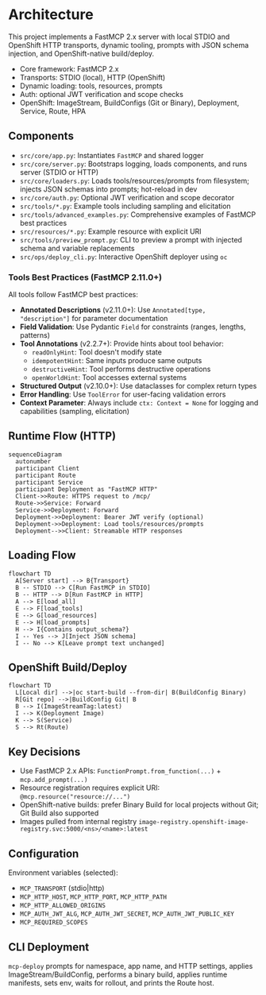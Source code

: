 # Architecture

This project implements a FastMCP 2.x server with local STDIO and OpenShift HTTP transports, dynamic tooling, prompts with JSON schema injection, and OpenShift-native build/deploy.

- Core framework: FastMCP 2.x
- Transports: STDIO (local), HTTP (OpenShift)
- Dynamic loading: tools, resources, prompts
- Auth: optional JWT verification and scope checks
- OpenShift: ImageStream, BuildConfigs (Git or Binary), Deployment, Service, Route, HPA

## Components

- `src/core/app.py`: Instantiates `FastMCP` and shared logger
- `src/core/server.py`: Bootstraps logging, loads components, and runs server (STDIO or HTTP)
- `src/core/loaders.py`: Loads tools/resources/prompts from filesystem; injects JSON schemas into prompts; hot-reload in dev
- `src/core/auth.py`: Optional JWT verification and scope decorator
- `src/tools/*.py`: Example tools including sampling and elicitation
- `src/tools/advanced_examples.py`: Comprehensive examples of FastMCP best practices
- `src/resources/*.py`: Example resource with explicit URI
- `src/tools/preview_prompt.py`: CLI to preview a prompt with injected schema and variable replacements
- `src/ops/deploy_cli.py`: Interactive OpenShift deployer using `oc`

### Tools Best Practices (FastMCP 2.11.0+)

All tools follow FastMCP best practices:

- **Annotated Descriptions** (v2.11.0+): Use `Annotated[type, "description"]` for parameter documentation
- **Field Validation**: Use Pydantic `Field` for constraints (ranges, lengths, patterns)
- **Tool Annotations** (v2.2.7+): Provide hints about tool behavior:
  - `readOnlyHint`: Tool doesn't modify state
  - `idempotentHint`: Same inputs produce same outputs
  - `destructiveHint`: Tool performs destructive operations
  - `openWorldHint`: Tool accesses external systems
- **Structured Output** (v2.10.0+): Use dataclasses for complex return types
- **Error Handling**: Use `ToolError` for user-facing validation errors
- **Context Parameter**: Always include `ctx: Context = None` for logging and capabilities (sampling, elicitation)

## Runtime Flow (HTTP)

```mermaid
sequenceDiagram
  autonumber
  participant Client
  participant Route
  participant Service
  participant Deployment as "FastMCP HTTP"
  Client->>Route: HTTPS request to /mcp/
  Route->>Service: Forward
  Service->>Deployment: Forward
  Deployment->>Deployment: Bearer JWT verify (optional)
  Deployment->>Deployment: Load tools/resources/prompts
  Deployment-->>Client: Streamable HTTP responses
```

## Loading Flow

```mermaid
flowchart TD
  A[Server start] --> B{Transport}
  B -- STDIO --> C[Run FastMCP in STDIO]
  B -- HTTP --> D[Run FastMCP in HTTP]
  A --> E[load_all]
  E --> F[load_tools]
  E --> G[load_resources]
  E --> H[load_prompts]
  H --> I{Contains output_schema?}
  I -- Yes --> J[Inject JSON schema]
  I -- No --> K[Leave prompt text unchanged]
```

## OpenShift Build/Deploy

```mermaid
flowchart TD
  L[Local dir] -->|oc start-build --from-dir| B(BuildConfig Binary)
  R[Git repo] -->|BuildConfig Git| B
  B --> I(ImageStreamTag:latest)
  I --> K(Deployment Image)
  K --> S(Service)
  S --> Rt(Route)
```

## Key Decisions

- Use FastMCP 2.x APIs: `FunctionPrompt.from_function(...)` + `mcp.add_prompt(...)`
- Resource registration requires explicit URI: `@mcp.resource("resource://...")`
- OpenShift-native builds: prefer Binary Build for local projects without Git; Git Build also supported
- Images pulled from internal registry `image-registry.openshift-image-registry.svc:5000/<ns>/<name>:latest`

## Configuration

Environment variables (selected):
- `MCP_TRANSPORT` (stdio|http)
- `MCP_HTTP_HOST`, `MCP_HTTP_PORT`, `MCP_HTTP_PATH`
- `MCP_HTTP_ALLOWED_ORIGINS`
- `MCP_AUTH_JWT_ALG`, `MCP_AUTH_JWT_SECRET`, `MCP_AUTH_JWT_PUBLIC_KEY`
- `MCP_REQUIRED_SCOPES`

## CLI Deployment

`mcp-deploy` prompts for namespace, app name, and HTTP settings, applies ImageStream/BuildConfig, performs a binary build, applies runtime manifests, sets env, waits for rollout, and prints the Route host.
